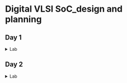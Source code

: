 # Digital VLSI SoC_design and planning
## Day 1

<details>
  <summary>Lab</summary>
 
1. Run 'picorv32a' design synthesis using OpenLANE flow and generate necessary outputs.
Screenshots of running each commands

```
cd Desktop/work/tools/openlane_working_dir/openlane
```

```
docker
```

```
./flow.tcl -interactive
```

```
package require openlane 0.9

```

```
prep -design picorv32a
```


![Screenshot 2024-11-28 010505](https://github.com/user-attachments/assets/9b9ebfb9-2997-45c7-96e5-f8895d4e7b89)


```
run_synthesis
```
![Screenshot 2024-11-28 010750](https://github.com/user-attachments/assets/c0bc9a60-38ff-4ccf-9a24-458875dd37ef)
2. Calculate the flop ratio.
![Screenshot 2024-11-28 010807](https://github.com/user-attachments/assets/edbc7213-939d-4d5b-b304-987a2d6b538c)
![Screenshot 2024-11-28 010819](https://github.com/user-attachments/assets/8ec32558-d44a-4f8d-ab00-bd915c74422a)
  
  Calculation of Flop Ratio :
  
  Number of D Flip Flop = 1613 Total number of cells = 14876

  Calculating Flop ratio = no.of d-flipflop / total cells
  
  _Flop Ratio_ = 1613/14876 = 0.108429685

  
</details>

## Day 2

<details>


<summary> Lab </summary>

![Screenshot 2024-12-01 234324](https://github.com/user-attachments/assets/4acb3432-1e4f-4361-87cd-51041f995dc7)

![Screenshot 2024-12-02 003735](https://github.com/user-attachments/assets/b3ea7d62-a3a1-4a94-9764-72572fc417c7)

![Screenshot 2024-12-02 004035](https://github.com/user-attachments/assets/a27d53dc-7765-4496-9178-5e9c4c92e94a)

![Screenshot 2024-12-02 004047](https://github.com/user-attachments/assets/04b775cc-d2cf-4145-a186-dba1cbd5f804)

![Screenshot 2024-12-04 123717](https://github.com/user-attachments/assets/8cc9ffd8-c8d2-4d66-9f59-770c833ab122)

![Screenshot 2024-12-04 123828](https://github.com/user-attachments/assets/85b002ac-0293-442b-9a74-c35ed4adaa64)

![Screenshot 2024-12-04 124108](https://github.com/user-attachments/assets/813ec20e-e37f-4573-8308-cbc5815071c4)

![Screenshot 2024-12-04 124122](https://github.com/user-attachments/assets/ad160f12-1562-4d66-abb6-fa5c6c19fc5d)

![Screenshot 2024-12-04 124130](https://github.com/user-attachments/assets/30e15ff4-6067-49f1-8351-daba3b1fcdac)

![Screenshot 2024-12-04 125025](https://github.com/user-attachments/assets/35ab5a58-0359-4284-a103-0b2b97912f22)

![Screenshot 2024-12-04 125717](https://github.com/user-attachments/assets/e72b0f8b-08f0-4a80-98da-bef1233fad5e)

![Screenshot 2024-12-04 125733](https://github.com/user-attachments/assets/81028d97-7917-4222-b681-fcd4da6d9f12)

![Screenshot 2024-12-04 125750](https://github.com/user-attachments/assets/32e0927e-0686-4786-9b76-3d5d3b17e875)

![Screenshot 2024-12-05 211941](https://github.com/user-attachments/assets/8c2ff4d0-f136-43f5-9f24-2881568178f0)

![Screenshot 2024-12-05 212222](https://github.com/user-attachments/assets/7d74016d-fbff-453c-97ea-6d3d5133209a)

![Screenshot 2024-12-05 212457](https://github.com/user-attachments/assets/112fccf7-2fb6-4417-a737-1ee39187df69)

![Screenshot 2024-12-05 212514](https://github.com/user-attachments/assets/da94a00b-24f3-466a-be9a-d10bcfb7737f)

![Screenshot 2024-12-05 212522](https://github.com/user-attachments/assets/f2b8ca4d-13fc-4d9c-bd65-949c66ac8db6)

![Screenshot 2024-12-05 212538](https://github.com/user-attachments/assets/65146172-2742-4434-a44c-9f5a8e000e20)

![Screenshot 2024-12-05 213446](https://github.com/user-attachments/assets/eab2cd83-f0f1-42cb-afca-1bac8d34e874)

![Screenshot 2024-12-05 213510](https://github.com/user-attachments/assets/e666c34c-a960-4388-a356-238aced5a2a7)

![Screenshot 2024-12-06 085501](https://github.com/user-attachments/assets/e94918a8-2021-4f1f-936d-516fd41bb953)

![Screenshot 2024-12-06 085643](https://github.com/user-attachments/assets/58eceec0-8aff-401c-8d72-17cfcf565845)

</details>
